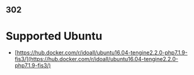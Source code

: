 

## 302

# Supported Ubuntu

- [https://hub.docker.com/r/idoall/ubuntu16.04-tengine2.2.0-php7.1.9-fis3/](https://hub.docker.com/r/idoall/ubuntu16.04-tengine2.2.0-php7.1.9-fis3/)